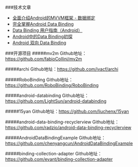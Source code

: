 ###技术文章
* [全面介绍Android的MVVM框架 - 数据绑定](http://blog.csdn.net/feelang/article/details/46348079)
* [完全掌握Android Data Binding](http://www.jcodecraeer.com/a/anzhuokaifa/androidkaifa/2015/0603/2992.html)
* [Data Binding 用户指南（Android）](http://segmentfault.com/a/1190000002876984)
* [Android中的Data Binding初探](https://www.aswifter.com/2015/07/08/android-data-binding-1/)
* [Android 双向 Data Binding](http://www.jcodecraeer.com/a/anzhuokaifa/androidkaifa/2015/0903/3410.html)



###开源项目
#####mv2m
Github地址：https://github.com/fabioCollini/mv2m

#####archi
Github地址：https://github.com/ivacf/archi

#####RoboBinding
Github地址：https://github.com/RoboBinding/RoboBinding

#####android-databinding
Github地址：https://github.com/LightSun/android-databinding

#####15yan
Github地址：https://github.com/liuchenx/15yan

#####android-data-binding-recyclerview
Github地址：https://github.com/radzio/android-data-binding-recyclerview

#####AndroidDataBindingExample
Github地址：https://github.com/chenyangcun/AndroidDataBindingExample


#####binding-collection-adapter
Github地址：https://github.com/evant/binding-collection-adapter



